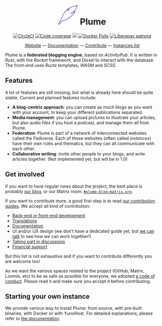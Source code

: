 <h1 align="center">
  <img src="https://raw.githubusercontent.com/Plume-org/Plume/master/assets/icons/trwnh/feather/plumeFeather64.png" alt="Plume's logo">
  Plume
</h1>
<p align="center">
  <a href="https://github.com/Plume-org/Plume/"><img alt="CircleCI" src="https://img.shields.io/circleci/build/gh/Plume-org/Plume.svg"></a>
  <a href="https://codecov.io/gh/Plume-org/Plume"><img src="https://codecov.io/gh/Plume-org/Plume/branch/master/graph/badge.svg" alt="Code coverage"></a>
  <a title="Crowdin" target="_blank" href="https://crowdin.com/project/plume"><img src="https://d322cqt584bo4o.cloudfront.net/plume/localized.svg"></a>
  <a href="https://hub.docker.com/r/plumeorg/plume"><img alt="Docker Pulls" src="https://img.shields.io/docker/pulls/plumeorg/plume.svg"></a>
  <a href="https://liberapay.com/Plume"><img alt="Liberapay patrons" src="https://img.shields.io/liberapay/patrons/Plume.svg"></a>
</p>
<p align="center">
  <a href="https://joinplu.me/">Website</a>
  —
  <a href="https://docs.joinplu.me/">Documentation</a>
  —
  <a href="https://docs.joinplu.me/contribute">Contribute</a>
  —
  <a href="https://joinplu.me/#instances">Instances list</a>
</p>

Plume is a **federated blogging engine**, based on *ActivityPub*. It is written in *Rust*, with the *Rocket* framework, and *Diesel* to interact with the database.
The front-end uses *Ructe* templates, *WASM* and *SCSS*.

## Features

A lot of features are still missing, but what is already here should be quite stable. Current and planned features include:

- **A blog-centric approach**: you can create as much blogs as you want with your account, to keep your different publications separated.
- **Media management**: you can upload pictures to illustrate your articles, but also audio files if you host a podcast, and manage them all from Plume.
- **Federation**: Plume is part of a network of interconnected websites called the Fediverse. Each of these websites (often called *instances*) have their own
rules and thematics, but they can all communicate with each other.
- **Collaborative writing**: invite other people to your blogs, and write articles together. (Not implemented yet, but will be in 1.0)

## Get involved

If you want to have regular news about the project, the best place is probably [our blog](https://fediverse.blog/~/PlumeDev), or our Matrix room: [`#plume-blog:matrix.org`](https://matrix.to/#/#plume-blog:matrix.org).

If you want to contribute more, a good first step is to read [our contribution guides](https://docs.joinplu.me/contribute). We accept all kind of contribution:

- [Back-end or front-end development](https://docs.joinplu.me/contribute/development/)
- [Translations](https://docs.joinplu.me/contribute/translations/)
- [Documentation](https://docs.joinplu.me/contribute/documentation/)
- UI and/or UX design (we don't have a dedicated guide yet, but [we can talk](https://docs.joinplu.me/contribute/discussion/) to see how we can work together!)
- [Taking part in discussions](https://docs.joinplu.me/contribute/discussion/)
- [Financial support](https://docs.joinplu.me/contribute/donations/)

But this list is not exhaustive and if you want to contribute differently you are welcome too!

As we want the various spaces related to the project (GitHub, Matrix, Loomio, etc) to be as safe as possible for everyone, we adopted [a code of conduct](https://docs.joinplu.me/organization/code-of-conduct). Please read it and make sure you accept it before contributing.

## Starting your own instance

We provide various way to install Plume: from source, with pre-built binaries, with Docker or with YunoHost.
For detailed explanations, please refer to [the documentation](https://docs.joinplu.me/installation/).

